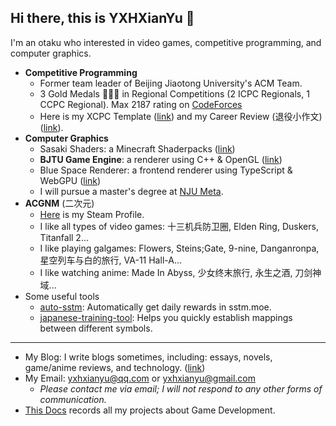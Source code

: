 ## Hi there, this is YXHXianYu 👋

I'm an otaku who interested in video games, competitive programming, and computer graphics.

* **Competitive Programming**
  * Former team leader of Beijing Jiaotong University's ACM Team.
  * 3 Gold Medals 🥇🥇🥇 in Regional Competitions (2 ICPC Regionals, 1 CCPC Regional). Max 2187 rating on [CodeForces](https://codeforces.com/profile/YXH_XianYu)
  * Here is my XCPC Template ([link](https://github.com/YXHXianYu/YXHXianYu-XCPC-Template)) and my Career Review (退役小作文) ([link](https://yxhxianyu.fun/2024/06/06/%E8%87%B4%E6%88%91%E7%9A%84%E5%85%AB%E5%B9%B4%E7%AE%97%E6%B3%95%E7%AB%9E%E8%B5%9B%E7%94%9F%E6%B6%AF/)).
* **Computer Graphics** 
  * Sasaki Shaders: a Minecraft Shaderpacks ([link](https://github.com/YXHXianYu/Sasaki-Shaders))
  * **BJTU Game Engine**: a renderer using C++ & OpenGL ([link](https://github.com/YXHXianYu/BJTU-Game-Engine))
  * Blue Space Renderer: a frontend renderer using TypeScript & WebGPU ([link](https://github.com/lovekdl/2023-BJTU-Summer-Project))
  * I will pursue a master's degree at [NJU Meta](http://www.njumeta.com/).
* **ACGNM** (二次元)
  * [Here](https://steamcommunity.com/id/yxh_xianyu/) is my Steam Profile.
  * I like all types of video games: 十三机兵防卫圈, Elden Ring, Duskers, Titanfall 2...
  * I like playing galgames: Flowers, Steins;Gate, 9-nine, Danganronpa, 星空列车与白的旅行, VA-11 Hall-A...
  * I like watching anime: Made In Abyss, 少女终末旅行, 永生之酒, 刀剑神域...
* Some useful tools
  * [auto-sstm](https://github.com/YXHXianYu/auto-sstm): Automatically get daily rewards in sstm.moe.
  * [japanese-training-tool](https://github.com/YXHXianYu/Japanese-Trainning-Tool): Helps you quickly establish mappings between different symbols.

***

* My Blog: I write blogs sometimes, including: essays, novels, game/anime reviews, and technology. ([link](https://yxhxianyu.fun/))
* My Email: yxhxianyu@qq.com or yxhxianyu@gmail.com
  * *Please contact me via email; I will not respond to any other forms of communication.*
* [This Docs](./Projects.md) records all my projects about Game Development.
